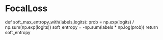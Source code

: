 # FocalLoss


def soft_max_entropy_with(labels,logits):
    prob =  np.exp(logits) / np.sum(np.exp(logits))
    soft_entropy = -np.sum(labels * np.log(prob))
    return soft_entropy

